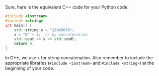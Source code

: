 Sure, here is the equivalent C++ code for your Python code: 

```cpp
#include <iostream>
#include <string>
int main() {
    std::string s = "12345678";
    s = "0" + s;  // by concatenation
    std::cout << s << std::endl;
    return 0;
}
```
In C++, we use `+` for string concatenation. Also remember to include the appropriate libraries (`#include <iostream>` and `#include <string>`) at the beginning of your code.
